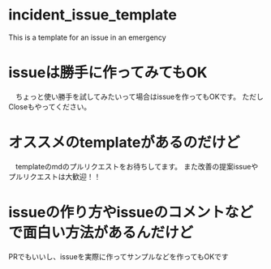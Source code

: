# incident_issue_template
This is a template for an issue in an emergency

# issueは勝手に作ってみてもOK
　ちょっと使い勝手を試してみたいって場合はissueを作ってもOKです。
ただしCloseもやってください。

# オススメのtemplateがあるのだけど
　templateのmdのプルリクエストをお待ちしてます。
また改善の提案issueやプルリクエストは大歓迎！！

# issueの作り方やissueのコメントなどで面白い方法があるんだけど
PRでもいいし、issueを実際に作ってサンプルなどを作ってもOKです
